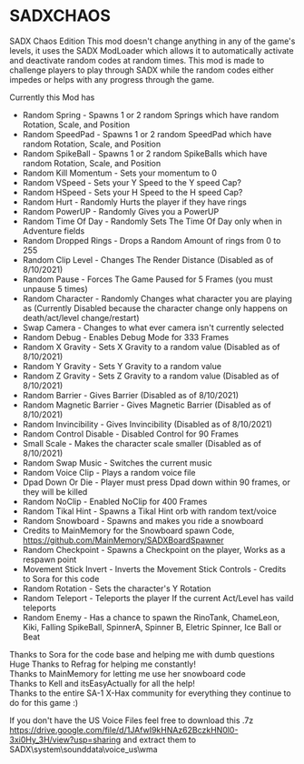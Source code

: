 # SADXCHAOS


SADX Chaos Edition
This mod doesn't change anything in any of the game's levels, it uses the SADX ModLoader
which allows it to automatically activate and deactivate random codes at random times.
This mod is made to challenge players to play through SADX while the random codes either impedes or helps with any progress through the game.

Currently this Mod has
- Random Spring - Spawns 1 or 2 random Springs which have random Rotation, Scale, and Position
- Random SpeedPad - Spawns 1 or 2 random SpeedPad which have random Rotation, Scale, and Position
- Random SpikeBall - Spawns 1 or 2 random SpikeBalls which have random Rotation, Scale, and Position
- Random Kill Momentum - Sets your momentum to 0
- Random VSpeed - Sets your Y Speed to the Y speed Cap?
- Random HSpeed -  Sets your H Speed to the H speed Cap?
- Random Hurt -  Randomly Hurts the player if they have rings
- Random PowerUP -  Randomly Gives you a PowerUP
- Random Time Of Day -  Randomly Sets The Time Of Day only when in Adventure fields
- Random Dropped Rings -  Drops a Random Amount of rings from 0 to 255
- Random Clip Level -  Changes The Render Distance (Disabled as of 8/10/2021)
- Random Pause -  Forces The Game Paused for 5 Frames (you must unpause 5 times)
- Random Character -  Randomly Changes what character you are playing as (Currently Disabled because the character change only happens on death/act/level change/restart)
- Swap Camera -  Changes to what ever camera isn't currently selected
- Random Debug -  Enables Debug Mode for 333 Frames
- Random X Gravity -  Sets X Gravity to a random value (Disabled as of 8/10/2021)
- Random Y Gravity -  Sets Y Gravity to a random value
- Random Z Gravity -  Sets Z Gravity to a random value (Disabled as of 8/10/2021)
- Random Barrier -  Gives Barrier (Disabled as of 8/10/2021)
- Random Magnetic Barrier -  Gives Magnetic Barrier (Disabled as of 8/10/2021)
- Random Invincibility -  Gives Invincibility (Disabled as of 8/10/2021)
- Random Control Disable -  Disabled Control for 90 Frames
- Small Scale -  Makes the character scale smaller (Disabled as of 8/10/2021)
- Random Swap Music -  Switches the current music
- Random Voice Clip -  Plays a random voice file
- Dpad Down Or Die -  Player must press Dpad down within 90 frames, or they will be killed
- Random NoClip -  Enabled NoClip for 400 Frames
- Random Tikal Hint -  Spawns a Tikal Hint orb with random text/voice
- Random Snowboard - Spawns and makes you ride a snowboard
- Credits to MainMemory for the Snowboard spawn Code, https://github.com/MainMemory/SADXBoardSpawner
- Random Checkpoint - Spawns a Checkpoint on the player, Works as a respawn point
- Movement Stick Invert - Inverts the Movement Stick Controls - Credits to Sora for this code
- Random Rotation - Sets the character's Y Rotation
- Random Teleport - Teleports the player If the current Act/Level has vaild teleports
- Random Enemy - Has a chance to spawn the RinoTank, ChameLeon, Kiki, Falling SpikeBall, SpinnerA, Spinner B, Eletric Spinner, Ice Ball or Beat



Thanks to Sora for the code base and helping me with dumb questions  
Huge Thanks to Refrag for helping me constantly!    
Thanks to MainMemory for letting me use her snowboard code  
Thanks to Kell and itsEasyActually for all the help!  
Thanks to the entire SA-1 X-Hax community for everything they continue to do for this game :)  

If you don't have the US Voice Files feel free to download this .7z   
https://drive.google.com/file/d/1JAfwI9kHNAz62BczkHN0l0-3xi0Hy_3H/view?usp=sharing
and extract them to SADX\system\sounddata\voice_us\wma
